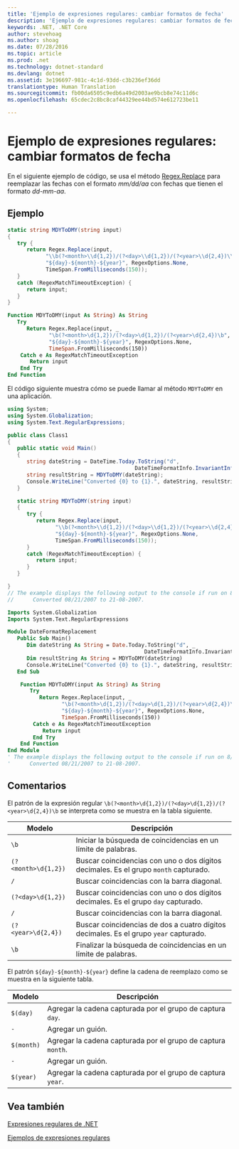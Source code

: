 ```yaml
---
title: 'Ejemplo de expresiones regulares: cambiar formatos de fecha'
description: 'Ejemplo de expresiones regulares: cambiar formatos de fecha'
keywords: .NET, .NET Core
author: stevehoag
ms.author: shoag
ms.date: 07/28/2016
ms.topic: article
ms.prod: .net
ms.technology: dotnet-standard
ms.devlang: dotnet
ms.assetid: 3e196697-981c-4c1d-93dd-c3b236ef36dd
translationtype: Human Translation
ms.sourcegitcommit: fb00da6505c9edb6a49d2003ae9bcb8e74c11d6c
ms.openlocfilehash: 65cdec2c8bc8caf44329ee44bd574e612723be11

---
```


# <a name="regular-expression-example-changing-date-formats"></a>Ejemplo de expresiones regulares: cambiar formatos de fecha

En el siguiente ejemplo de código, se usa el método [Regex.Replace](xref:System.Text.RegularExpressions.Regex.Replace(System.String,System.String)) para reemplazar las fechas con el formato *mm/dd/aa* con fechas que tienen el formato *dd-mm-aa*.

## <a name="example"></a>Ejemplo

```csharp
static string MDYToDMY(string input) 
{
   try {
      return Regex.Replace(input, 
            "\\b(?<month>\\d{1,2})/(?<day>\\d{1,2})/(?<year>\\d{2,4})\\b",
            "${day}-${month}-${year}", RegexOptions.None,
            TimeSpan.FromMilliseconds(150));
   }         
   catch (RegexMatchTimeoutException) {
      return input;
   }
}
```

```vb
Function MDYToDMY(input As String) As String
   Try
      Return Regex.Replace(input, _
             "\b(?<month>\d{1,2})/(?<day>\d{1,2})/(?<year>\d{2,4})\b", _
             "${day}-${month}-${year}", RegexOptions.None,
             TimeSpan.FromMilliseconds(150))
    Catch e As RegexMatchTimeoutException
       Return input
    End Try         
End Function
```

El código siguiente muestra cómo se puede llamar al método `MDYToDMY` en una aplicación. 

```csharp
using System;
using System.Globalization;
using System.Text.RegularExpressions;

public class Class1
{
   public static void Main()
   {
      string dateString = DateTime.Today.ToString("d", 
                                        DateTimeFormatInfo.InvariantInfo);
      string resultString = MDYToDMY(dateString);
      Console.WriteLine("Converted {0} to {1}.", dateString, resultString);
   }

   static string MDYToDMY(string input) 
   {
      try {
         return Regex.Replace(input, 
               "\\b(?<month>\\d{1,2})/(?<day>\\d{1,2})/(?<year>\\d{2,4})\\b",
               "${day}-${month}-${year}", RegexOptions.None,
               TimeSpan.FromMilliseconds(150));
      }         
      catch (RegexMatchTimeoutException) {
         return input;
      }
   }

}
// The example displays the following output to the console if run on 8/21/2007:
//      Converted 08/21/2007 to 21-08-2007.
```

```vb
Imports System.Globalization
Imports System.Text.RegularExpressions

Module DateFormatReplacement
   Public Sub Main()
      Dim dateString As String = Date.Today.ToString("d", _
                                           DateTimeFormatInfo.InvariantInfo)
      Dim resultString As String = MDYToDMY(dateString)
      Console.WriteLine("Converted {0} to {1}.", dateString, resultString)
   End Sub

    Function MDYToDMY(input As String) As String
       Try
          Return Regex.Replace(input, _
                 "\b(?<month>\d{1,2})/(?<day>\d{1,2})/(?<year>\d{2,4})\b", _
                 "${day}-${month}-${year}", RegexOptions.None,
                 TimeSpan.FromMilliseconds(150))
        Catch e As RegexMatchTimeoutException
           Return input
        End Try         
    End Function
End Module
' The example displays the following output to the console if run on 8/21/2007:
'      Converted 08/21/2007 to 21-08-2007.
```

## <a name="comments"></a>Comentarios

El patrón de la expresión regular `\b(?<month>\d{1,2})/(?<day>\d{1,2})/(?<year>\d{2,4})\b` se interpreta como se muestra en la tabla siguiente.

Modelo | Descripción
------- | ----------- 
`\b` | Iniciar la búsqueda de coincidencias en un límite de palabras.
`(?<month>\d{1,2})` | Buscar coincidencias con uno o dos dígitos decimales. Es el grupo `month` capturado.
`/` | Buscar coincidencias con la barra diagonal.
`(?<day>\d{1,2})` | Buscar coincidencias con uno o dos dígitos decimales. Es el grupo `day` capturado.
`/` | Buscar coincidencias con la barra diagonal.
`(?<year>\d{2,4})` | Buscar coincidencias de dos a cuatro dígitos decimales. Es el grupo `year` capturado.
`\b` | Finalizar la búsqueda de coincidencias en un límite de palabras.
 
El patrón `${day}-${month}-${year}` define la cadena de reemplazo como se muestra en la siguiente tabla.

Modelo | Descripción
------- | ----------- 
`$(day)` | Agregar la cadena capturada por el grupo de captura `day`.
`-` | Agregar un guión.
`$(month)` | Agregar la cadena capturada por el grupo de captura `month`.
`-` | Agregar un guión.
`$(year)` | Agregar la cadena capturada por el grupo de captura `year`.
 
## <a name="see-also"></a>Vea también

[Expresiones regulares de .NET](regular-expressions.md)

[Ejemplos de expresiones regulares](regex-examples.md)



<!--HONumber=Nov16_HO3-->


